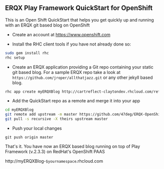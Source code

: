 ERQX Play Framework QuickStart for OpenShift
--------------------

This is an Open Shift QuickStart that helps you get quickly up and running with an ERQX git based blog on OpenShift

* Create an account at https://www.openshift.com

* Install the RHC client tools if you have not already done so:

```bash
sudo gem install rhc
rhc setup
```

* Create an ERQX application providing a Git repo containing your static git based blog.
For a sample ERQX repo take a look at `https://github.com/jroper/allthatjazz.git` or any other jekyll based blog.

```bash
rhc app create myERQXBlog http://cartreflect-claytondev.rhcloud.com/reflect?github=tyrcho/openshift-cartridge-play2 GIT_REPO_BLOG={your-git-repo-blog-backend}
```

* Add the QuickStart repo as a remote and merge it into your app

```bash
cd myERQXBlog
git remote add upstream -m master https://github.com/47deg/ERQX-OpenShift-QuickStart.git
git pull -s recursive -X theirs upstream master
```

* Push your local changes

```
git push origin master
```

That's it. You have now an ERQX based blog running on top of Play Framework (v.2.3.3) on RedHat's OpenShift PAAS

http://myERQXBlog-`$yournamespace`.rhcloud.com
